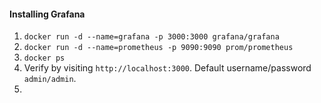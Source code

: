 #### Installing Grafana

1. `docker run -d --name=grafana -p 3000:3000 grafana/grafana`
2. `docker run -d --name=prometheus -p 9090:9090 prom/prometheus`
2. `docker ps`
3. Verify by visiting `http://localhost:3000`. Default username/password `admin/admin`.
4. 
